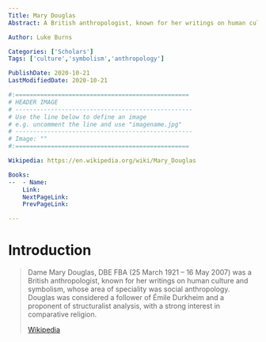 ```yaml
---
Title: Mary Douglas
Abstract: A British anthropologist, known for her writings on human culture and symbolism, whose area of speciality was social anthropology.

Author: Luke Burns

Categories: ['Scholars']
Tags: ['culture','symbolism','anthropology']

PublishDate: 2020-10-21
LastModifiedDate: 2020-10-21

#:=================================================
# HEADER IMAGE
# --------------------------------------------------
# Use the line below to define an image
# e.g. uncomment the line and use "imagename.jpg"
# --------------------------------------------------
# Image: ""
#:=================================================

Wikipedia: https://en.wikipedia.org/wiki/Mary_Douglas

Books:
--  - Name: 
    Link: 
    NextPageLink:
    PrevPageLink:

---
```

# Introduction
>Dame Mary Douglas, DBE FBA (25 March 1921 – 16 May 2007) was a British anthropologist, known for her writings on human culture and symbolism, whose area of speciality was social anthropology. Douglas was considered a follower of Émile Durkheim and a proponent of structuralist analysis, with a strong interest in comparative religion.
>
>[Wikipedia](https://en.wikipedia.org/wiki/Mary_Douglas)